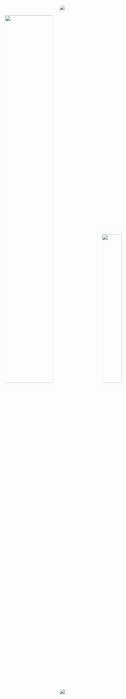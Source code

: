 <div align="center">
  <img src="https://i.ibb.co/x8CdFh0/github-design-cropped.png" />
  
  
  <br/>
  <br/>
  
<img style="height: auto%; width: 55%;" class="img" src="https://github-readme-stats.vercel.app/api?username=clewup&theme=radical&show_icons=true&border_color=0D1117&bg_color=0D1117&title_color=39FF14&text_color=FFFFFF&hide_title=true&count_private=true" />
<span>&nbsp;&nbsp;&nbsp;&nbsp;&nbsp;&nbsp;&nbsp;&nbsp;</span>
<img style="height: auto%; width: 35%;" class="img" src="https://github-readme-stats.vercel.app/api/top-langs/?username=clewup&theme=radical&langs_count=8&layout=compact&border_color=0D1117&bg_color=0D1117&title_color=f730a7&text_color=FFFFFF" />

  <br/>
  <br/>
  <img src="https://i.ibb.co/tXJkwZY/projects-banner.png" />
</div>
